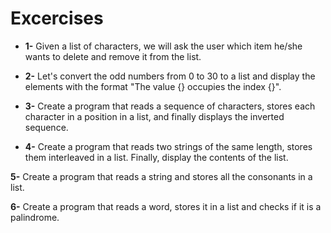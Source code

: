 # Excercises

- <b>1-</b> Given a list of characters, we will ask the user which item he/she wants to delete and remove it from the list.

- <b>2-</b> Let's convert the odd numbers from 0 to 30 to a list and display the elements with the format
 "The value {} occupies the index {}".

- <b>3-</b> Create a program that reads a sequence of characters, stores each character in a position in a list, 
and finally displays the inverted sequence.

- <b>4-</b> Create a program that reads two strings of the same length, stores them interleaved in a list. Finally,
display the contents of the list.

<b>5-</b> Create a program that reads a string and stores all the consonants in a list.

<b>6-</b> Create a program that reads a word, stores it in a list and checks if it is a palindrome.
